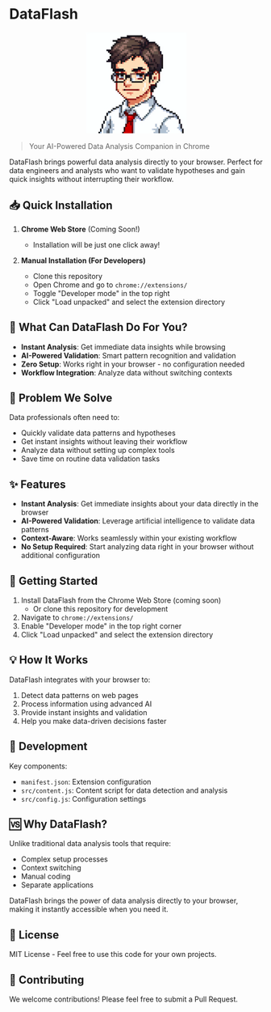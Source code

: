 # DataFlash

<p align="center">
  <img src="public/john.png" alt="DataFlash Logo" width="200"/>
</p>

> Your AI-Powered Data Analysis Companion in Chrome

DataFlash brings powerful data analysis directly to your browser. Perfect for data engineers and analysts who want to validate hypotheses and gain quick insights without interrupting their workflow.

## 📥 Quick Installation

1. **Chrome Web Store** (Coming Soon!)
   - Installation will be just one click away!

2. **Manual Installation (For Developers)**
   - Clone this repository
   - Open Chrome and go to `chrome://extensions/`
   - Toggle "Developer mode" in the top right
   - Click "Load unpacked" and select the extension directory

## 🌟 What Can DataFlash Do For You?

- **Instant Analysis**: Get immediate data insights while browsing
- **AI-Powered Validation**: Smart pattern recognition and validation
- **Zero Setup**: Works right in your browser - no configuration needed
- **Workflow Integration**: Analyze data without switching contexts

## 🎯 Problem We Solve

Data professionals often need to:
- Quickly validate data patterns and hypotheses
- Get instant insights without leaving their workflow
- Analyze data without setting up complex tools
- Save time on routine data validation tasks

## ✨ Features

- **Instant Analysis**: Get immediate insights about your data directly in the browser
- **AI-Powered Validation**: Leverage artificial intelligence to validate data patterns
- **Context-Aware**: Works seamlessly within your existing workflow
- **No Setup Required**: Start analyzing data right in your browser without additional configuration

## 🚀 Getting Started

1. Install DataFlash from the Chrome Web Store (coming soon)
   - Or clone this repository for development
2. Navigate to `chrome://extensions/`
3. Enable "Developer mode" in the top right corner
4. Click "Load unpacked" and select the extension directory

## 💡 How It Works

DataFlash integrates with your browser to:
1. Detect data patterns on web pages
2. Process information using advanced AI
3. Provide instant insights and validation
4. Help you make data-driven decisions faster

## 🔧 Development

Key components:
- `manifest.json`: Extension configuration
- `src/content.js`: Content script for data detection and analysis
- `src/config.js`: Configuration settings

## 🆚 Why DataFlash?

Unlike traditional data analysis tools that require:
- Complex setup processes
- Context switching
- Manual coding
- Separate applications

DataFlash brings the power of data analysis directly to your browser, making it instantly accessible when you need it.

## 📝 License

MIT License - Feel free to use this code for your own projects.

## 🤝 Contributing

We welcome contributions! Please feel free to submit a Pull Request. 